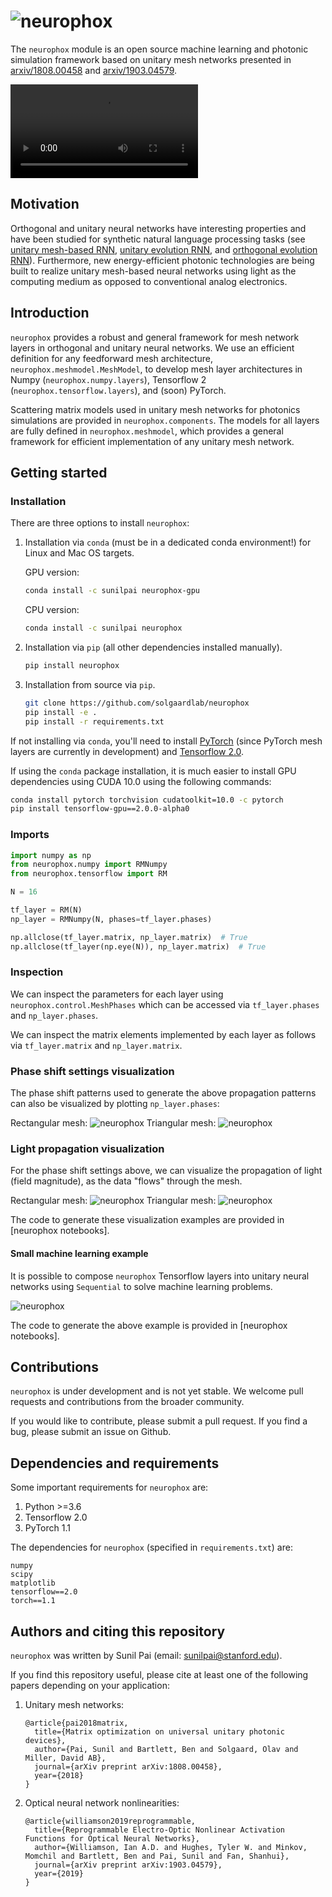 # ![neurophox](media/logo.png)

The `neurophox` module is an open source machine learning and photonic simulation framework based on unitary mesh networks presented in [arxiv/1808.00458](https://arxiv.org/pdf/1808.00458.pdf) and [arxiv/1903.04579](https://arxiv.org/pdf/1903.04579.pdf).

![neurophox](https://giant.gfycat.com/AssuredLimitedCaecilian.webm)

## Motivation

Orthogonal and unitary neural networks have interesting properties and have been studied for synthetic natural language processing tasks (see [unitary mesh-based RNN](http://proceedings.mlr.press/v70/jing17a/jing17a.pdf), [unitary evolution RNN](https://arxiv.org/pdf/1511.06464.pdf), and [orthogonal evolution RNN](https://arxiv.org/pdf/1602.06662.pdf)). Furthermore, new energy-efficient photonic technologies are being built to realize unitary mesh-based neural networks using light as the computing medium as opposed to conventional analog electronics.

## Introduction

`neurophox` provides a robust and general framework for mesh network layers in orthogonal and unitary neural networks. We use an efficient definition for any feedforward mesh architecture, `neurophox.meshmodel.MeshModel`, to develop mesh layer architectures in Numpy (`neurophox.numpy.layers`), Tensorflow 2 (`neurophox.tensorflow.layers`), and (soon) PyTorch.

Scattering matrix models used in unitary mesh networks for photonics simulations are provided in `neurophox.components`. The models for all layers are fully defined in `neurophox.meshmodel`, which provides a general framework for efficient implementation of any unitary mesh network.

## Getting started

### Installation

There are three options to install `neurophox`:
1. Installation via `conda` (must be in a dedicated conda environment!) for Linux and Mac OS targets.

    GPU version:
    ```bash
    conda install -c sunilpai neurophox-gpu
    ```
    CPU version:
    ```bash
    conda install -c sunilpai neurophox
    ```
2. Installation via `pip` (all other dependencies installed manually).
    ```bash
    pip install neurophox
    ```
3. Installation from source via `pip`.
    ```bash
    git clone https://github.com/solgaardlab/neurophox
    pip install -e .
    pip install -r requirements.txt
    ```
    
If not installing via `conda`, you'll need to install [PyTorch](https://pytorch.org/) (since PyTorch mesh layers are currently in development) and [Tensorflow 2.0](https://www.tensorflow.org/versions/r2.0/api_docs/python/tf).

If using the `conda` package installation, it is much easier to install GPU dependencies using CUDA 10.0 using the following commands:
```bash
conda install pytorch torchvision cudatoolkit=10.0 -c pytorch
pip install tensorflow-gpu==2.0.0-alpha0
```

### Imports

```python
import numpy as np
from neurophox.numpy import RMNumpy
from neurophox.tensorflow import RM

N = 16

tf_layer = RM(N)
np_layer = RMNumpy(N, phases=tf_layer.phases)

np.allclose(tf_layer.matrix, np_layer.matrix)  # True
np.allclose(tf_layer(np.eye(N)), np_layer.matrix)  # True
```

### Inspection

We can inspect the parameters for each layer using `neurophox.control.MeshPhases` which can be accessed via `tf_layer.phases` and `np_layer.phases`.


We can inspect the matrix elements implemented by each layer as follows via `tf_layer.matrix` and `np_layer.matrix`.

### Phase shift settings visualization
The phase shift patterns used to generate the above propagation patterns can also be visualized by plotting `np_layer.phases`:

Rectangular mesh:
![neurophox](media/rmcb.png)
Triangular mesh:
![neurophox](media/tmcb.png)


### Light propagation visualization

For the phase shift settings above, we can visualize the propagation of light (field magnitude), as the data "flows" through the mesh.

Rectangular mesh:
![neurophox](media/rmprop.png)
Triangular mesh:
![neurophox](media/tmprop.png)


The code to generate these visualization examples are provided in [neurophox notebooks].


#### Small machine learning example

It is possible to compose `neurophox` Tensorflow layers into unitary neural networks using `Sequential` to solve machine learning problems.

![neurophox](media/ml.png)

The code to generate the above example is provided in [neurophox notebooks].

## Contributions

`neurophox` is under development and is not yet stable. We welcome pull requests and contributions from the broader community.

If you would like to contribute, please submit a pull request. If you find a bug, please submit an issue on Github.

## Dependencies and requirements

Some important requirements for `neurophox` are:
1. Python >=3.6
2. Tensorflow 2.0
3. PyTorch 1.1

The dependencies for `neurophox` (specified in `requirements.txt`) are:
```text
numpy
scipy
matplotlib
tensorflow==2.0
torch==1.1
```

## Authors and citing this repository
`neurophox` was written by Sunil Pai (email: sunilpai@stanford.edu).

If you find this repository useful, please cite at least one of the following papers depending on your application:
1. Unitary mesh networks:
    ```text
    @article{pai2018matrix,
      title={Matrix optimization on universal unitary photonic devices},
      author={Pai, Sunil and Bartlett, Ben and Solgaard, Olav and Miller, David AB},
      journal={arXiv preprint arXiv:1808.00458},
      year={2018}
    }
    ```
2. Optical neural network nonlinearities:
    ```text
    @article{williamson2019reprogrammable,
      title={Reprogrammable Electro-Optic Nonlinear Activation Functions for Optical Neural Networks},
      author={Williamson, Ian A.D. and Hughes, Tyler W. and Minkov, Momchil and Bartlett, Ben and Pai, Sunil and Fan, Shanhui},
      journal={arXiv preprint arXiv:1903.04579},
      year={2019}
    }
    ```

